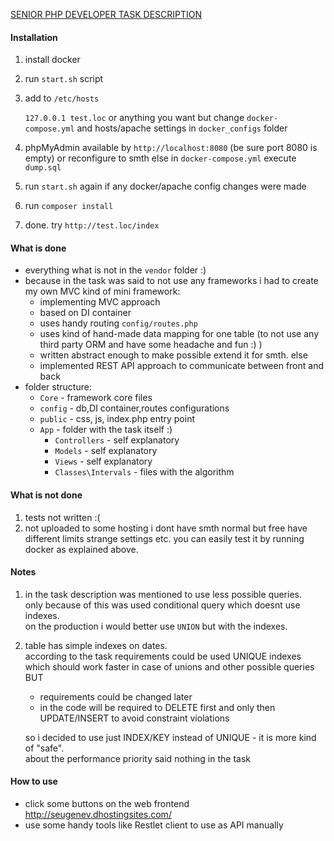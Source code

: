 [SENIOR PHP DEVELOPER TASK DESCRIPTION](./task.md)

#### Installation
1) install docker
2) run `start.sh` script
3) add to `/etc/hosts`

    `127.0.0.1 test.loc`
    or anything you want but change `docker-compose.yml` and hosts/apache settings in `docker_configs` folder
4) phpMyAdmin available by `http://localhost:8080` (be sure port 8080 is empty) or reconfigure to smth else in `docker-compose.yml`
execute `dump.sql`
5) run `start.sh` again if any docker/apache config changes were made
6) run `composer install` 
7) done. try `http://test.loc/index` 

#### What is done
* everything what is not in the `vendor` folder :)
* because in the task was said to not use any frameworks i had to create my own MVC kind of mini framework: 
  - implementing MVC approach 
  - based on DI container
  - uses handy routing `config/routes.php`
  - uses kind of hand-made data mapping for one table (to not use any third party ORM and have some headache and fun :) ) 
  - written abstract enough to make possible extend it for smth. else
  - implemented REST API approach to communicate between front and back
* folder structure:
  - `Core` - framework core files
  - `config` - db,DI container,routes configurations
  - `public` - css, js, index.php entry point
  - `App` - folder with the task itself :) 
      - `Controllers` - self explanatory 
      - `Models` - self explanatory
      - `Views` - self explanatory
      - `Classes\Intervals` - files with the algorithm

#### What is not done
1) tests not written :(
2) not uploaded to some hosting i dont have smth normal but free have different limits strange settings etc.
you can easily test it by running docker as explained above. 

#### Notes
1) in the task description was mentioned to use less possible queries.   
only because of this was used conditional query which doesnt use indexes.  
on the production i would better use `UNION` but with the indexes.
2) table has simple indexes on dates.  
according to the task requirements could be used UNIQUE indexes which should work faster 
in case of unions and other possible queries BUT
    - requirements could be changed later
    - in the code will be required to DELETE first and only then UPDATE/INSERT to avoid constraint violations  

    so i decided to use just INDEX/KEY instead of UNIQUE - it is more kind of "safe".   
    about the performance priority said nothing in the task  
    
#### How to use
* click some buttons on the web frontend http://seugenev.dhostingsites.com/
* use some handy tools like Restlet client to use as API manually        